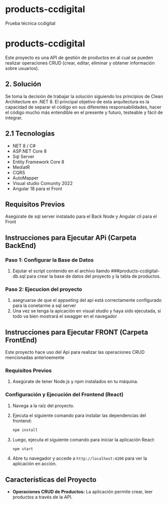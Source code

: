 # products-ccdigital
Prueba técnica ccdigital


# products-ccdigital 

Este proyecto es una API de gestión de productos en al cual se pueden realizar operaciones CRUD (crear, editar, eliminar y obtener información sobre usuarios).

## 2. Solución

Se toma la decisión de trabajar la solución siguiendo los principios de Clean Architecture en .NET 8. 
El principal objetivo de esta arquitectura es la capacidad de separar el código en sus diferentes responsabilidades, hacer el código mucho más entendible en el presente y futuro, testeable y fácil de integrar.


## 2.1 Tecnologías
* NET 8 / C#
* ASP.NET Core 8
* Sql Server
* Entity Framework Core 8
* MediatR
* CQRS
* AutoMapper
* Visual studio Comunity 2022
* Angular 18 para el Front

## Requisitos Previos
Asegúrate de sql server instalado para el Back
Node y Angular cli para el Front

## Instrucciones para Ejecutar APi (Carpeta BackEnd)

### Paso 1: Configurar la Base de Datos
1. Eejutar el script contenido en el archivo llamdo ###products-ccdigital-db.sql para crear la base de datos del proyecto y la tabla de productos.

### Paso 2: Ejecucion del proyecto
1. asegruarse de que el appseting del api está correctamente configurado para la conetarme a sql server
2. Una vez se tenga la apicación en visual studio y haya sido ejecutada, si todo va bien mostrará el swagger en el navegador


## Instrucciones para Ejecutar FRONT (Carpeta FrontEnd)

Este proyecto hace uso del Api para realizar las operaciones CRUD mencionadas anterioemente

### Requisitos Previos

1. Asegúrate de tener Node.js y npm instalados en tu máquina.

### Configuración y Ejecución del Frontend (React)

1. Navega a la raíz del proyecto.

2. Ejecuta el siguiente comando para instalar las dependencias del frontend:

    ```bash
    npm install
    ```

3. Luego, ejecuta el siguiente comando para iniciar la aplicación React:

    ```bash
    npm start
    ```

4. Abre tu navegador y accede a `http://localhost:4200` para ver la aplicación en acción.


## Características del Proyecto
- **Operaciones CRUD de Productos:** La aplicación permite crear, leer productos a través de la API.


